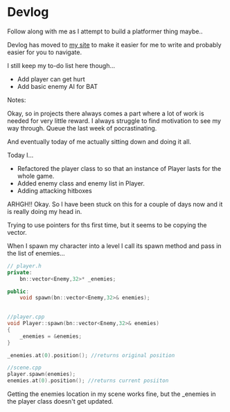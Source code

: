 # Devlog

Follow along with me as I attempt to build a platformer thing maybe..

Devlog has moved to [my site](https://jonoshields.com/gbagamejam2021/) to make it easier for me to write and probably easier for you to navigate.

I still keep my to-do list here though...

+ Add player can get hurt
+ Add basic enemy AI for BAT

Notes:

Okay, so in projects there always comes a part where a lot of work is needed for very little reward. I always struggle to find motivation to see my way through. Queue the last week of pocrastinating.

And eventually today of me actually sitting down and doing it all.

Today I...

+ Refactored the player class to so that an instance of Player lasts for the whole game.
+ Added enemy class and enemy list in Player.
+ Adding attacking hitboxes

ARHGH!! Okay. So I have been stuck on this for a couple of days now and it is really doing my head in.

Trying to use pointers for ths first time, but it seems to be copying the vector.

When I spawn my character into a level I call its spawn method and pass in the list of enemies...

``` cpp
// player.h
private:
    bn::vector<Enemy,32>* _enemies;

public:
    void spawn(bn::vector<Enemy,32>& enemies);
            

//player.cpp
void Player::spawn(bn::vector<Enemy,32>& enemies)
{
    _enemies = &enemies;
}

_enemies.at(0).position(); //returns original position

//scene.cpp
player.spawn(enemies);
enemies.at(0).position(); //returns current posiiton
```

Getting the enemies location in my scene works fine, but the _enemies in the player class doesn't get updated.